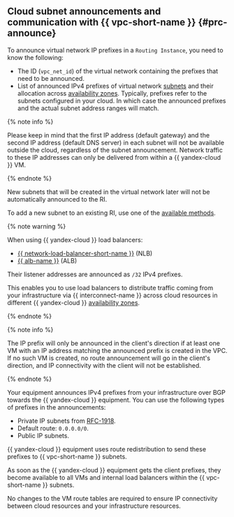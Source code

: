 ## Cloud subnet announcements and communication with {{ vpc-short-name }} {#prc-announce}

To announce virtual network IP prefixes in a `Routing Instance`, you need to know the following:
* The ID (`vpc_net_id`) of the virtual network containing the prefixes that need to be announced.
* List of announced IPv4 prefixes of virtual network [subnets](../../vpc/concepts/network.md#subnet) and their allocation across [availability zones](../../overview/concepts/geo-scope.md). Typically, prefixes refer to the subnets configured in your cloud. In which case the announced prefixes and the actual subnet address ranges will match.

{% note info %}

Please keep in mind that the first IP address (default gateway) and the second IP address (default DNS server) in each subnet will not be available outside the cloud, regardless of the subnet announcement. Network traffic to these IP addresses can only be delivered from within a {{ yandex-cloud }} VM.

{% endnote %}

New subnets that will be created in the virtual network later will not be automatically announced to the RI.

To add a new subnet to an existing RI, use one of the [available methods](../operations/cr-cic-ops.md#ri). 

{% note warning %}

When using {{ yandex-cloud }} load balancers:
* [{{ network-load-balancer-short-name }}](../../network-load-balancer/) (NLB)
* [{{ alb-name }}](../../application-load-balancer/) (ALB)

Their listener addresses are announced as `/32` IPv4 prefixes.

This enables you to use load balancers to distribute traffic coming from your infrastructure via {{ interconnect-name }} across cloud resources in different {{ yandex-cloud }} [availability zones](../../overview/concepts/geo-scope.md).

{% endnote %}

{% note info %}

The IP prefix will only be announced in the client's direction if at least one VM with an IP address matching the announced prefix is created in the VPC. If no such VM is created, no route announcement will go in the client's direction, and IP connectivity with the client will not be established.

{% endnote %}

Your equipment announces IPv4 prefixes from your infrastructure over BGP towards the {{ yandex-cloud }} equipment. You can use the following types of prefixes in the announcements:
* Private IP subnets from [RFC-1918](https://www.ietf.org/rfc/rfc1918.txt).
* Default route: `0.0.0.0/0`.
* Public IP subnets.

{{ yandex-cloud }} equipment uses route redistribution to send these prefixes to {{ vpc-short-name }} subnets.

As soon as the {{ yandex-cloud }} equipment gets the client prefixes, they become available to all VMs and internal load balancers within the {{ vpc-short-name }} subnets.

No changes to the VM route tables are required to ensure IP connectivity between cloud resources and your infrastructure resources.

